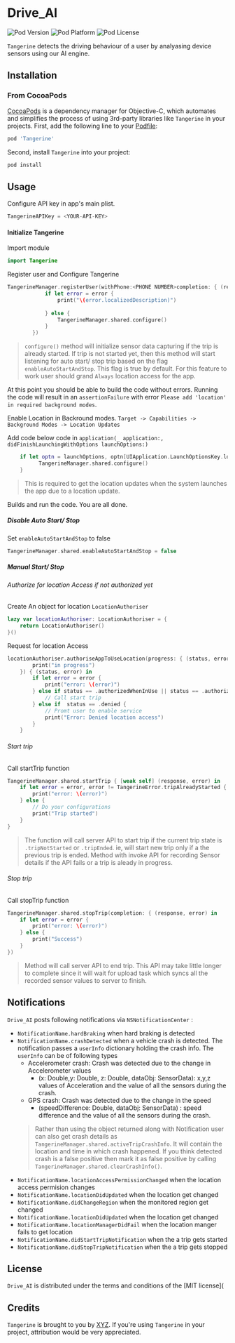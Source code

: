 # Drive_AI

![Pod Version](https://img.shields.io/cocoapods/v/SVProgressHUD.svg?style=flat)
![Pod Platform](https://img.shields.io/cocoapods/p/SVProgressHUD.svg?style=flat)
![Pod License](https://img.shields.io/cocoapods/l/SVProgressHUD.svg?style=flat)

`Tangerine` detects the driving behaviour of a user by analyasing device sensors using our AI engine.

## Installation

### From CocoaPods

[CocoaPods](http://cocoapods.org) is a dependency manager for Objective-C, which automates and simplifies the process of using 3rd-party libraries like `Tangerine` in your projects. First, add the following line to your [Podfile](http://guides.cocoapods.org/using/using-cocoapods.html):

```ruby
pod 'Tangerine'
```
Second, install `Tangerine` into your project:

```ruby
pod install
```

## Usage

Configure API key in app's main plist.
```swift
TangerineAPIKey = <YOUR-API-KEY>
```
#### Initialize Tangerine
Import module
```swift
import Tangerine
```
Register user and Configure Tangerine 
```swift
TangerineManager.registerUser(withPhone:<PHONE NUMBER>completion: { (response, error) in
            if let error = error {
                print("\(error.localizedDescription)")
                
            } else {
                TangerineManager.shared.configure()
            }
        })
```
> ```configure()``` method will initialize sensor data capturing if the trip is already started. If trip is not started yet, then this method will start listening for auto start/ stop trip based on the flag ```enableAutoStartAndStop```. This flag is true by default. For this feature to work user should grand ```Always``` location access for the app.

At this point you should be able to build the code without errors. Running the code will result in an ```assertionFailure``` with error ```Please add 'location' in required background modes```.

Enable Location in Backround modes.
```Target -> Capabilities -> Background Modes -> Location Updates```

Add code below code in ```application(_ application:, didFinishLaunchingWithOptions launchOptions:)```

```swift
    if let optn = launchOptions, optn[UIApplication.LaunchOptionsKey.location] != nil {
          TangerineManager.shared.configure()
    }
```
> This is required to get the location updates when the system launches the app due to a location update.

Builds and run the code. You are all done.

##### Disable Auto Start/ Stop

Set ```enableAutoStartAndStop``` to false
```swift
TangerineManager.shared.enableAutoStartAndStop = false
```
##### Manual Start/ Stop

###### Authorize for location Access if not authorized yet
Create An object for location `LocationAuthoriser`
```swift
lazy var locationAuthoriser: LocationAuthoriser = {
    return LocationAuthoriser()
}()
```
Request for location Access
```swift
locationAuthoriser.authoriseAppToUseLocation(progress: { (status, error) in
	    print("in progress")
	}) { (status, error) in
		if let error = error {
			print("error: \(error)")
		} else if status == .authorizedWhenInUse || status == .authorizedAlways  {
			// Call start trip
		} else if  status == .denied {
			// Promt user to enable service
			print("Error: Denied location access")
		}
	}
```
###### Start trip

Call startTrip function
```swift
TangerineManager.shared.startTrip { [weak self] (response, error) in
    if let error = error, error != TangerineError.tripAlreadyStarted {
		print("error: \(error)")
    } else {
        // Do your configurations
        print("Trip started")
    }
}
```
> The function will call server API to start trip if the current trip state is `.tripNotStarted` or `.tripEnded`. ie, will start new trip only if a the previous trip is ended. Method with invoke API for recording Sensor details if the API fails or a trip is aleady in progress.

###### Stop trip
Call stopTrip function
```swift
TangerineManager.shared.stopTrip(completion: { (response, error) in
    if let error = error {
        print("error: \(error)")
    } else {                       	
        print("Success")
    }
})
```
> Method will call server API to end trip. This API may take little longer to complete since it will wait for upload task which syncs all the recorded sensor values to server to finish.

## Notifications

`Drive_AI` posts following notifications via `NSNotificationCenter` :
* `NotificationName.hardBraking` when hard braking is detected
* `NotificationName.crashDetected` when a vehicle crash is detected. The notification passes a `userInfo` dictionary holding the crash info. The `userInfo` can be of following types
    * Accelerometer crash: Crash was detected due to the change in Accelerometer values
        * (x: Double,y: Double, z: Double, dataObj: SensorData): x,y,z values of Acceleration and the value of all the sensors during the crash.
    * GPS crash: Crash was detected due to the change in the speed
        * (speedDifference: Double, dataObj: SensorData) : speed difference and the value of all the sensors during the crash.
    > Rather than using the object returned along with Notification user can also get crash details as `TangerineManager.shared.activeTripCrashInfo`. It will contain the location and time in which crash happened. If you think detected crash is a false positive then mark it as false positive by calling `TangerineManager.shared.clearCrashInfo()`.
* `NotificationName.locationAccessPermissionChanged` when the location access permision changes
* `NotificationName.locationDidUpdated` when the location get changed
* `NotificationName.didChangeRegion` when the monitored region get changed
* `NotificationName.locationDidUpdated` when the location get changed
* `NotificationName.locationManagerDidFail` when the location manger fails to get location
* `NotificationName.didStartTripNotification` when the a trip gets started
* `NotificationName.didStopTripNotification` when the a trip gets stopped

## License

`Drive_AI` is distributed under the terms and conditions of the [MIT license](

## Credits

`Tangerine` is brought to you by [XYZ](https://stackoverflow.com). If you're using `Tangerine` in your project, attribution would be very appreciated.
